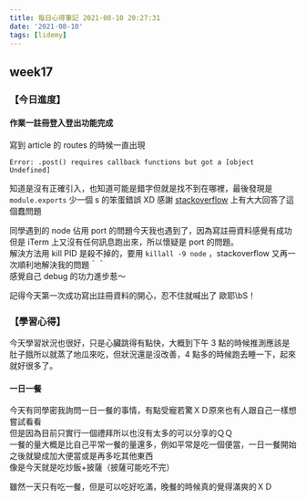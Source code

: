 ```yaml
---
title: 每日心得筆記 2021-08-10 20:27:31
date: '2021-08-10'
tags: [lidemy]
---
```


## week17

### 【今日進度】

#### 作業一註冊登入登出功能完成

寫到 article 的 routes 的時候一直出現

`Error: .post() requires callback functions but got a [object Undefined]`

知道是沒有正確引入，也知道可能是錯字但就是找不到在哪裡，最後發現是 `module.exports` 少一個 s 的笨蛋錯誤 XD 感謝 [stackoverflow](https://stackoverflow.com/questions/34853675/error-post-requires-callback-functions-but-got-a-object-undefined-not-work/56739792) 上有大大回答了這個蠢問題

同學遇到的 node 佔用 port 的問題今天我也遇到了，因為寫註冊資料感覺有成功但是 iTerm 上又沒有任何訊息跑出來，所以懷疑是 port 的問題。  
解決方法用 kill PID 是殺不掉的，要用 `killall -9 node` ，stackoverflow 又再一次順利地解決我的問題＾＾  
感覺自己 debug 的功力進步惹～

記得今天第一次成功寫出註冊資料的開心，忍不住就喊出了 歐耶\bS！

### 【學習心得】

今天學習狀況也很好，只是心臟跳得有點快，大概到下午 3 點的時候推測應該是肚子餓所以就蒸了地瓜來吃，但狀況還是沒改善，4 點多的時候跑去睡一下，起來就好很多了。

#### 一日一餐

今天有同學密我詢問一日一餐的事情，有點受寵若驚ＸＤ原來也有人跟自己一樣想嘗試看看  
但是因為目前只實行一個禮拜所以也沒有太多的可以分享的ＱＱ  
一餐的量大概是比自己平常一餐的量還多，例如平常是吃一個便當，一日一餐開始之後就變成加大便當或是再多吃其他東西  
像是今天就是吃炒飯+披薩（披薩可能吃不完）

雖然一天只有吃一餐，但是可以吃好吃滿，晚餐的時候真的覺得滿爽的ＸＤ
